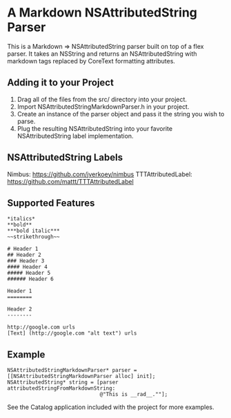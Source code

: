 A Markdown NSAttributedString Parser
====================================

This is a Markdown => NSAttributedString parser built on top of a flex parser. It takes an NSString
and returns an NSAttributedString with markdown tags replaced by CoreText formatting attributes.

Adding it to your Project
-------------------------

1. Drag all of the files from the src/ directory into your project.
2. Import NSAttributedStringMarkdownParser.h in your project.
3. Create an instance of the parser object and pass it the string you wish to parse.
4. Plug the resulting NSAttributedString into your favorite NSAttributedString label implementation.

NSAttributedString Labels
-------------------------

Nimbus: https://github.com/jverkoey/nimbus
TTTAttributedLabel: https://github.com/mattt/TTTAttributedLabel

Supported Features
------------------

    *italics*
    **bold**
    ***bold italic***
    ~~strikethrough~~
    
    # Header 1
    ## Header 2
    ### Header 3
    #### Header 4
    ##### Header 5
    ###### Header 6
    
    Header 1
    ========

    Header 2
    --------
    
    http://google.com urls
    [Text] (http://google.com "alt text") urls

Example
-------

    NSAttributedStringMarkdownParser* parser = [[NSAttributedStringMarkdownParser alloc] init];
    NSAttributedString* string = [parser attributedStringFromMarkdownString:
                                  @"This is __rad__.""];

See the Catalog application included with the project for more examples.

